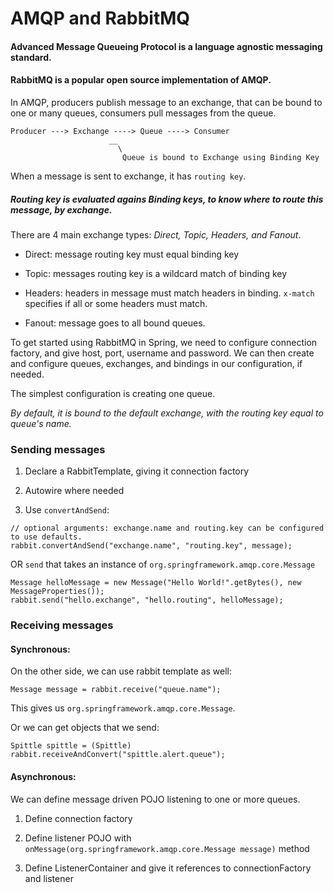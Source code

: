 # AMQP and RabbitMQ

#### Advanced Message Queueing Protocol is a language agnostic messaging standard.

#### RabbitMQ is a popular open source implementation of AMQP.

In AMQP, producers publish message to an exchange, that can be bound to one or many queues, consumers pull messages from the queue.


    Producer ---> Exchange ----> Queue ----> Consumer
                          __
                            \
                             Queue is bound to Exchange using Binding Key
                              

When a message is sent to exchange, it has `routing key`.

##### Routing key is evaluated agains Binding keys, to know where to route this message, by exchange.

There are 4 main exchange types: *Direct, Topic, Headers, and Fanout*.

* Direct: message routing key must equal binding key

* Topic: messages routing key is a wildcard match of binding key

* Headers: headers in message must match headers in binding. `x-match` specifies if all or some headers must match.
 
* Fanout: message goes to all bound queues.

To get started using RabbitMQ in Spring, we need to configure connection factory, and give host, port, username and password.
We can then create and configure queues, exchanges, and bindings in our configuration, if needed.

The simplest configuration is creating one queue. 

*By default, it is bound to the default exchange, with the routing key equal to queue's name.*

### Sending messages

1) Declare a RabbitTemplate, giving it connection factory

2) Autowire where needed

3) Use `convertAndSend`:

```
// optional arguments: exchange.name and routing.key can be configured to use defaults.
rabbit.convertAndSend("exchange.name", "routing.key", message); 
```
OR `send` that takes an instance of `org.springframework.amqp.core.Message`

```
Message helloMessage = new Message("Hello World!".getBytes(), new MessageProperties());
rabbit.send("hello.exchange", "hello.routing", helloMessage);
```

### Receiving messages

#### Synchronous:

On the other side, we can use rabbit template as well:

```
Message message = rabbit.receive("queue.name");
```
This gives us `org.springframework.amqp.core.Message`.

Or we can get objects that we send: 
```
Spittle spittle = (Spittle) rabbit.receiveAndConvert("spittle.alert.queue");
```

#### Asynchronous:

We can define message driven POJO listening to one or more queues.

1) Define connection factory

2) Define listener POJO with `onMessage(org.springframework.amqp.core.Message message)` method

3) Define ListenerContainer and give it references to connectionFactory and listener



